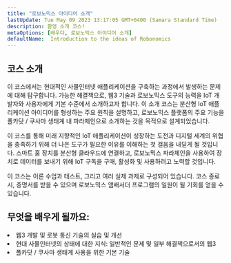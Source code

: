 ```yaml
---
title: "로보노믹스 아이디어 소개"
lastUpdate: Tue May 09 2023 13:17:05 GMT+0400 (Samara Standard Time)
description: 환영 소개 코스!
metaOptions: [배우다, 로보노믹스 아이디어 소개]
defaultName:  Introduction to the ideas of Robonomics
---
```


## 코스 소개

이 코스에서는 현대적인 사물인터넷 애플리케이션을 구축하는 과정에서 발생하는 문제에 대해 탐구합니다. 가능한 해결책으로, 웹3 기술과 로보노믹스 도구의 능력을 IoT 개발자와 사용자에게 기본 수준에서 소개하고자 합니다. 이 소개 코스는 분산형 IoT 애플리케이션 아이디어를 형성하는 주요 원칙을 설명하고, 로보노믹스 플랫폼의 주요 기능을 폴카닷 / 쿠사마 생태계 내 파라체인으로 소개하는 것을 목적으로 설계되었습니다.

이 코스를 통해 미래 지향적인 IoT 애플리케이션이 성장하는 도전과 디지털 세계의 위협을 충족하기 위해 더 나은 도구가 필요한 이유를 이해하는 첫 걸음을 내딛게 될 것입니다. 스마트 홈 장치를 분산형 클라우드에 연결하고, 로보노믹스 파라체인을 사용하여 장치로 데이터를 보내기 위해 IoT 구독을 구매, 활성화 및 사용하려고 노력할 것입니다.

이 코스는 이론 수업과 테스트, 그리고 여러 실제 과제로 구성되어 있습니다. 코스 종료 시, 증명서를 받을 수 있으며 로보노믹스 앰배서더 프로그램의 일원이 될 기회를 얻을 수 있습니다.


## 무엇을 배우게 될까요:

<List type="plus">
  <li>
    웹3 개발 및 로봇 통신 기술의 실습 및 개선
  </li>
  <li>
    현대 사물인터넷의 상태에 대한 지식: 일반적인 문제 및 일부 해결책으로서의 웹3
  </li>
   <li>
    폴카닷 / 쿠사마 생태계 사용을 위한 기본 기술
  </li>
</List>